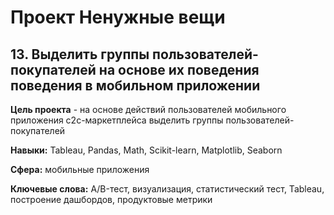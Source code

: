 # Проект Ненужные вещи


## 13. Выделить группы пользователей-покупателей на основе их поведения поведения в мобильном приложении

**Цель проекта** - на основе действий пользователей мобильного приложения c2c-маркетплейса выделить группы пользователей-покупателей 

**Навыки:** Tableau, Pandas, Math, Scikit-learn, Matplotlib, Seaborn	

**Сфера:** мобильные приложения

**Ключевые слова:** A/B-тест, визуализация, статистический тест, Tableau, построение дашбордов, продуктовые метрики
